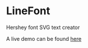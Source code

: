 # LineFont
Hershey font SVG text creator

A live demo can be found [here](https://cdn.rawgit.com/martenjacobs/LineFont/3ffa47d3/linefont.html)
